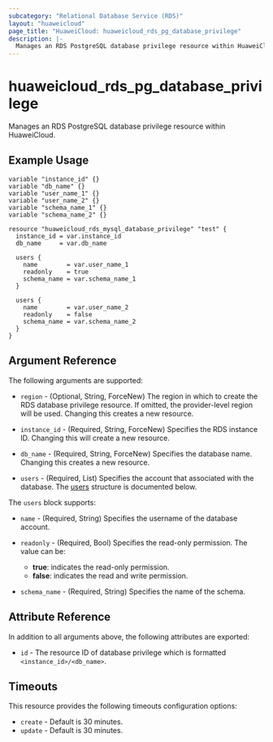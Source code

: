 ```yaml
---
subcategory: "Relational Database Service (RDS)"
layout: "huaweicloud"
page_title: "HuaweiCloud: huaweicloud_rds_pg_database_privilege"
description: |-
  Manages an RDS PostgreSQL database privilege resource within HuaweiCloud.
---
```


# huaweicloud_rds_pg_database_privilege

Manages an RDS PostgreSQL database privilege resource within HuaweiCloud.

## Example Usage

```hcl
variable "instance_id" {}
variable "db_name" {}
variable "user_name_1" {}
variable "user_name_2" {}
variable "schema_name_1" {}
variable "schema_name_2" {}

resource "huaweicloud_rds_mysql_database_privilege" "test" {
  instance_id = var.instance_id
  db_name     = var.db_name

  users {
    name        = var.user_name_1
    readonly    = true
    schema_name = var.schema_name_1
  }

  users {
    name        = var.user_name_2
    readonly    = false
    schema_name = var.schema_name_2
  }
}
```

## Argument Reference

The following arguments are supported:

* `region` - (Optional, String, ForceNew) The region in which to create the RDS database privilege resource. If omitted,
  the provider-level region will be used. Changing this creates a new resource.

* `instance_id` - (Required, String, ForceNew) Specifies the RDS instance ID. Changing this will create a new resource.

* `db_name` - (Required, String, ForceNew) Specifies the database name. Changing this creates a new resource.

* `users` - (Required, List) Specifies the account that associated with the database.
  The [users](#users_struct) structure is documented below.

<a name="users_struct"></a>
The `users` block supports:

* `name` - (Required, String) Specifies the username of the database account.

* `readonly` - (Required, Bool) Specifies the read-only permission. The value can be:
  + **true**: indicates the read-only permission.
  + **false**: indicates the read and write permission.

* `schema_name` - (Required, String) Specifies the name of the schema.

## Attribute Reference

In addition to all arguments above, the following attributes are exported:

* `id` - The resource ID of database privilege which is formatted `<instance_id>/<db_name>`.

## Timeouts

This resource provides the following timeouts configuration options:

* `create` - Default is 30 minutes.
* `update` - Default is 30 minutes.
